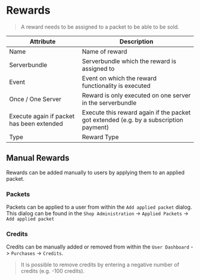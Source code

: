 # Rewards

> A reward needs to be assigned to a packet to be able to be sold.

| Attribute                                 | Description                                                                           |
|-------------------------------------------|---------------------------------------------------------------------------------------|
| Name                                      | Name of reward                                                                        |
| Serverbundle                              | Serverbundle which the reward is assigned to                                          |
| Event                                     | Event on which the reward functionality is executed                                   |
| Once / One Server                         | Reward is only executed on one server in the serverbundle                             |
| Execute again if packet has been extended | Execute this reward again if the packet got extended (e.g. by a subscription payment) |
| Type                                      | Reward Type                                                                           |


## Manual Rewards
Rewards can be added manually to users by applying them to an applied packet.

### Packets
Packets can be applied to a user from within the `Add applied packet` dialog. This dialog can be found in the `Shop Administration` -> `Applied Packets` -> `Add applied packet`

### Credits
Credits can be manually added or removed from within the `User Dashboard` -> `Purchases` -> `Credits`.

> It is possible to remove credits by entering a negative number of credits (e.g. -100 credits).



